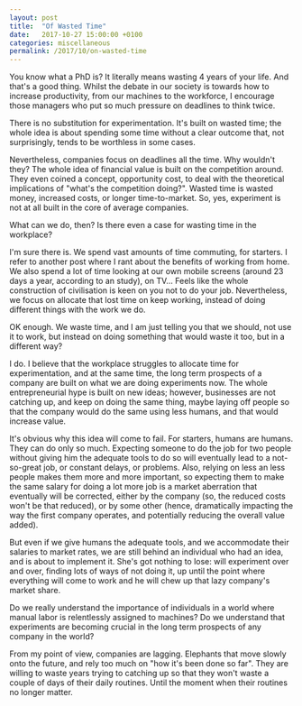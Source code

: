 ```yaml
---
layout: post
title:  "Of Wasted Time"
date:   2017-10-27 15:00:00 +0100
categories: miscellaneous
permalink: /2017/10/on-wasted-time
---
```

You know what a PhD is? It literally means wasting 4 years of your life. And that's a good thing. Whilst the debate in our society is towards how to increase productivity, from our machines to the workforce, I encourage those managers who put so much pressure on deadlines to think twice.

There is no substitution for experimentation. It's built on wasted time; the whole idea is about spending some time without a clear outcome that, not surprisingly, tends to be worthless in some cases.

Nevertheless, companies focus on deadlines all the time. Why wouldn't they? The whole idea of financial value is built on the competition around. They even coined a concept, opportunity cost, to deal with the theoretical implications of "what's the competition doing?". Wasted time is wasted money, increased costs, or longer time-to-market. So, yes, experiment is not at all built in the core of average companies.

What can we do, then? Is there even a case for wasting time in the workplace?

I'm sure there is. We spend vast amounts of time commuting, for starters. I refer to another post where I rant about the benefits of working from home. We also spend a lot of time looking at our own mobile screens (around 23 days a year, according to an study), on TV... Feels like the whole construction of civilisation is keen on you not to do your job. Nevertheless, we focus on allocate that lost time on keep working, instead of doing different things with the work we do.

OK enough. We waste time, and I am just telling you that we should, not use it to work, but instead on doing something that would waste it too, but in a different way?

I do. I believe that the workplace struggles to allocate time for experimentation, and at the same time, the long term prospects of a company are built on what we are doing experiments now. The whole entrepreneurial hype is built on new ideas; however, businesses are not catching up, and keep on doing the same thing, maybe laying off people so that the company would do the same using less humans, and that would increase value.

It's obvious why this idea will come to fail. For starters, humans are humans. They can do only so much. Expecting someone to do the job for two people without giving him the adequate tools to do so will eventually lead to a not-so-great job, or constant delays, or problems. Also, relying on less an less people makes them more and more important, so expecting them to make the same salary for doing a lot more job is a market aberration that eventually will be corrected, either by the company (so, the reduced costs won't be that reduced), or by some other (hence, dramatically impacting the way the first company operates, and potentially reducing the overall value added).

But even if we give humans the adequate tools, and we accommodate their salaries to market rates, we are still behind an individual who had an idea, and is about to implement it. She's got nothing to lose: will experiment over and over, finding lots of ways of not doing it, up until the point where everything will come to work and he will chew up that lazy company's market share.

Do we really understand the importance of individuals in a world where manual labor is relentlessly assigned to machines? Do we understand that experiments are becoming crucial in the long term prospects of any company in the world?

From my point of view, companies are lagging. Elephants that move slowly onto the future, and rely too much on "how it's been done so far". They are willing to waste years trying to catching up so that they won't waste a couple of days of their daily routines. Until the moment when their routines no longer matter.
